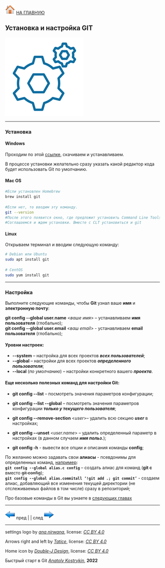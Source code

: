 [![home](./images/home.png)](./readme.md "Домой") [НА ГЛАВНУЮ](./readme.md "Вернуться на главную страницу")

<!--Можно комбинировать HTML и Markdown. / Стили в дальнейшем будем задавать в CSS, пока исп. атрибут style /-->
## Установка и настройка GIT

![logo_settings](./images/setting_icon.png)

---

### Установка

#### Windows 

Проходим по этой [ссылке](https://git-scm.com/download/win), скачиваем и устанавливаем.

В процессе установки желательно сразу указать какой редактор кода будет использовать Git по умолчанию.

#### Mac OS
~~~bash
#Если установлен Homebrew
brew install git

#Если нет, то вводим эту команду. 
git --version
#После этого появится окно, где предложит установить Command Line Tools (CLT).
#Соглашаемся и ждем установки. Вместе с CLT установиться и git
~~~

#### Linux

Открываем терминал и вводим следующую команду:

~~~bash
# Debian или Ubuntu
sudo apt install git

# CentOS
sudo yum install git
~~~

---

### Настройка

Выполните следующие команды, чтобы **Git** узнал ваше **имя** и **электронную почту**:

**git config --global user.name** <*ваше имя*> – устанавливаем **имя пользователя** (глобально);  
**git config --global user.email** <*ваш email*> - устанавливаем **email пользователя** (глобально);

#### Уровни настроек:    
  * **--system** – настройка для всех проектов ***всех пользователей***;  
  * **--global** – настройки для всех проектов ***определенного пользователя***;  
  * **--local** (*по умолчанию*) – настройки конкретного вашего ***проекта***.  

#### Еще несколько полезных команд для настройки Git:

* **git config --list** – посмотреть значения параметров конфигурации;

* **git config --list --global** – посмотреть значения параметров конфигурации ***только у текущего пользователя***;

* **git config --remove-section** <*user*>– удалить всю секцию ***user*** в настройках;

* **git config --unset** <*user.name*> – удалить определенный параметр в настройках (в данном случаем ***имя польз.***);

* **git config -h** - вывести все опции и описания команды **config**;

<!--Можно комбинировать HTML-теги и Markdown-->
По желанию можно задавать свои **алиасы** - псевдонимы для определенных команд, <u>например</u>:  
**`git config --global alias.c config`** – создать алиас для команд (**git c** вместо ~~git config~~);  
**``git config --global alias.commitall ‘!git add .; git commit’``** - создаем алиас, добавляющий все изменения текущей директории (не отслеживаемых файлов в том числе) сразу в репозиторий;

Про базовые команды в Git вы узнаете в [следующих главах](./getting_started.md "Следующая глава")

---

[![previous](./images/arrow_left.png)](./about_Git.md "Предыдущая")
пред | | след [![next](./images/arrow_right.png)](./getting_started.md "Следующая")

---

settings logo by *[ana nirwana](https://www.iconfinder.com/anir)*, 
license: *[CC BY 4.0](https://creativecommons.org/licenses/by/4.0/)*

Arrows right and left by *[Tatice](http://tatice.deviantart.com)*, 
license: *[CC BY 4.0](https://creativecommons.org/licenses/by/4.0/)*

Home icon by *[Double-J Design](http://www.doublejdesign.co.uk)*, 
license: *[CC BY 4.0](https://creativecommons.org/licenses/by/4.0/)*

Быстрый старт в Git *[Anatoly Kostrykin](https://github.com/Anatoly-web-dev)*, **2022**
